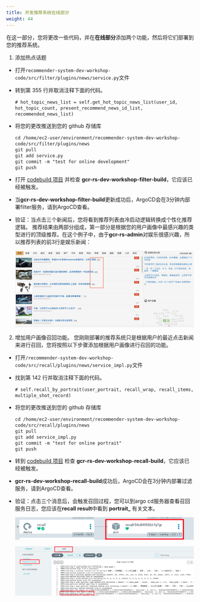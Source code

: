 ```yaml
---
title: 开发推荐系统在线部分
weight: 44
---
```


在这一部分，您将更改一些代码，并在**在线部分**添加两个功能，然后将它们部署到您的推荐系统。

1. 添加热点话题
- 打开`recommender-system-dev-workshop-code/src/filter/plugins/news/service.py`文件
- 转到第 355 行并取消注释下面的代码。
    ```
    # hot_topic_news_list = self.get_hot_topic_news_list(user_id, hot_topic_count, present_recommend_news_id_list, recommended_news_list)
    ```
- 将您的更改推送到您的 github 存储库

    ```
    cd /home/ec2-user/environment/recommender-system-dev-workshop-code/src/filter/plugins/news
    git pull
    git add service.py
    git commit -m "test for online development"
    git push
    ```

- 打开 [codebuild 项目](https://console.aws.amazon.com/codesuite/codebuild/projects) 并检查 **gcr-rs-dev-workshop-filter-build**，它应该已经被触发。
- 当**gcr-rs-dev-workshop-filter-build**更新成功后，ArgoCD会在3分钟内部署filter服务，请到ArgoCD查看。
- 验证：当点击三个新闻后，您将看到推荐列表由冷启动逻辑转换成个性化推荐逻辑。 推荐结果由两部分组成，第一部分是根据您的用户画像中最感兴趣的类型进行的顶级推荐。在这个例子中，由于**gcr-rs-admin**对娱乐很感兴趣，所以推荐列表的前3行是娱乐新闻：
  
    ![Top-Type-News](/images/top-type-news.png)

2. 增加用户画像召回功能。 您刚刚部署的推荐系统只是根据用户的最近点击新闻来进行召回，您将按照以下步骤添加根据用户画像进行召回的功能。
- 打开`/recommender-system-dev-workshop-code/src/recall/plugins/news/service_impl.py`文件
- 找到第 142 行并取消注释下面的代码。
    ```
    # self.recall_by_portrait(user_portrait, recall_wrap, recall_items, multiple_shot_record)
    ```
- 将您的更改推送到您的 github 存储库

    ```
    cd /home/ec2-user/environment/recommender-system-dev-workshop-code/src/recall/plugins/news
    git pull
    git add service_impl.py
    git commit -m "test for online portrait"
    git push
    ```

- 转到 [codebuild 项目](https://console.aws.amazon.com/codesuite/codebuild/projects) 检查 **gcr-rs-dev-workshop-recall-build**，它应该已经被触发。
- **gcr-rs-dev-workshop-recall-build**成功后，ArgoCD会在3分钟内部署过滤服务，请到ArgoCD查看。
- 验证：点击三个消息后，会触发召回过程，您可以到argo cd服务器查看召回服务日志，您应该在**recall result**中看到 **portrait_** 有关文本。
  
    ![check-recall-service](/images/check-recall-service.png)

    ![recall-log](/images/recall-log.png)

